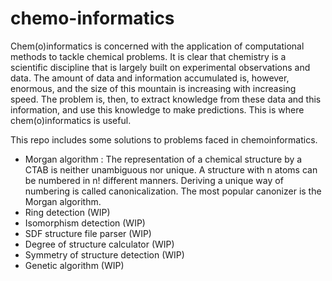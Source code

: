 # chemo-informatics

Chem(o)informatics is 
concerned with the application of computational methods to tackle chemical 
problems. It is clear that chemistry is a scientific discipline that is largely 
built on experimental observations and data. The amount of data and 
information accumulated is, however, enormous, and the size of this mountain is increasing with increasing speed. The problem is, then, to extract knowledge from these data and this information, and use this knowledge to make predictions. This is where chem(o)informatics is useful.

This repo includes some solutions to problems faced in chemoinformatics.
- Morgan algorithm : The representation of a chemical structure by a CTAB is neither unambiguous nor unique. A structure with n atoms can be numbered in n! different manners. Deriving a unique way of numbering is called canonicalization. The most popular canonizer is the Morgan algorithm.
- Ring detection (WIP)
- Isomorphism detection (WIP)
- SDF structure file parser (WIP)
- Degree of structure calculator (WIP)
- Symmetry of structure detection (WIP)
- Genetic algorithm (WIP)

